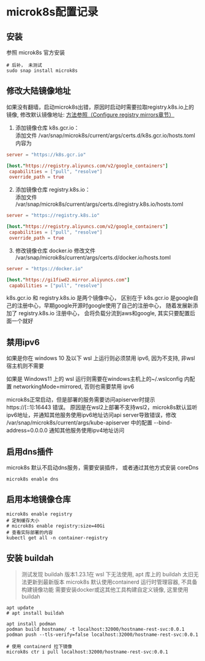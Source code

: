 # microk8s配置记录
## 安装
参照 microk8s 官方安装
```shell
# 后补， 未测试
sudo snap install microk8s
```

## 修改大陆镜像地址
如果没有翻墙，启动microk8s出错，原因时启动时需要拉取registry.k8s.io上的镜像, 
修改默认镜像地址: [方法参照（Configure registry mirrors章节）](https://microk8s.io/docs/registry-private)

1. 添加镜像仓库 k8s.gcr.io：   
添加文件
/var/snap/microk8s/current/args/certs.d/k8s.gcr.io/hosts.toml 内容为 

```toml
server = "https://k8s.gcr.io"

[host."https://registry.aliyuncs.com/v2/google_containers"]
 capabilities = ["pull", "resolve"]
 override_path = true
```

2. 添加镜像仓库 registry.k8s.io：   
添加文件
/var/snap/microk8s/current/args/certs.d/registry.k8s.io/hosts.toml
```toml
server = "https://registry.k8s.io"

[host."https://registry.aliyuncs.com/v2/google_containers"]
 capabilities = ["pull", "resolve"]
 override_path = true
```

3. 修改镜像仓库 docker.io
修改文件
/var/snap/microk8s/current/args/certs.d/docker.io/hosts.toml
```toml
server = "https://docker.io"

[host."https://gi1fiwd2.mirror.aliyuncs.com"]
 capabilities = ["pull", "resolve"]
```

k8s.gcr.io 和 registry.k8s.io 是两个镜像中心， 区别在于 k8s.gcr.io 是google自己的注册中心，早期google开源时google使用了自己的注册中心， 随着发展新添加了 registry.k8s.io 注册中心， 会将负载分流到aws和google, 其实只要配置后面一个就好

## 禁用ipv6
如果是你在 windows 10 及以下 wsl 上运行则必须禁用 ipv6, 因为不支持, 非wsl宿主机则不需要

如果是 Windows11 上的 wsl 运行则需要在windows主机上的~/.wslconfig 内配置 networkingMode=mirrored, 否则也需要禁用 ipv6

microk8s正常启动，但是部署的服务需要访问apiserver时提示 https://[::1]:16443 错误。 原因是在wsl2上部署不支持wsl2，microk8s默认监听ipv6地址，并通知其他服务使用ipv6地址访问api server导致错误，修改 /var/snap/microk8s/current/args/kube-apiserver 中的配置 --bind-address=0.0.0.0 通知其他服务使用ipv4地址访问

## 启用dns插件
microk8s 默认不启动dns服务，需要安装插件， 或者通过其他方式安装 coreDns
```shell
microk8s enable dns
```

## 启用本地镜像仓库
```shell
microk8s enable registry
# 定制缓存大小
# microk8s enable registry:size=40Gi
# 查看实际部署的内容
kubectl get all -n container-registry
```

## 安装 buildah
> 测试发现 buildah 版本1.23.1在 wsl 下无法使用, apt 库上的 buildah 太旧无法更新到最新版本
microk8s 默认使用containerd 运行时管理容器, 不具备构建镜像功能 需要安装docker或这其他工具构建自定义镜像, 这里使用 buildah
```shell
apt update
# apt install buildah

apt install podman
podman build hostname/ -t localhost:32000/hostname-rest-svc:0.0.1
podman push --tls-verify=false localhost:32000/hostname-rest-svc:0.0.1

# 使用 containerd 拉下镜像
microk8s ctr i pull localhost:32000/hostname-rest-svc:0.0.1
```